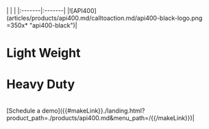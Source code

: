 

<!-- | | |
|:-------|:-------|
|![API400](articles/products/api400.md/calltoaction.md/api400-black-logo.png =350x* "api400-black")|<h1 class="text-white">Light Weight</h1> <h1 class="text-orange">Heavy Duty</h1> <br> [Schedule a demo](http://localhost:8080/apps/tekmonks/index.html?.=aHR0cDovL2xvY2FsaG9zdDo4MDgwL2FwcHMvdGVrbW9ua3MvbGFuZGluZy5odG1sP3Byb2R1Y3RfcGF0aD0uL3Byb2R1Y3RzL2FwaTQwMC5tZCZtZW51X3BhdGg9Lm1lbnVzL2Vu "api400")| -->


<div class="api400-section5" markdown="1">
| | |
|:-------|:-------|
|![API400](articles/products/api400.md/calltoaction.md/api400-black-logo.png =350x* "api400-black")|<h1 class="text-white">Light Weight</h1> <h1 class="text-orange">Heavy Duty</h1> <br> [Schedule a demo]({{#makeLink}}./landing.html?product_path=./products/api400.md&menu_path=/{{/makeLink}})|
</div>

